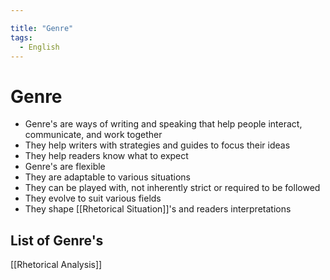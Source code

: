 ```yaml
---

title: "Genre"
tags:
  - English
---
```

# Genre
- Genre's are ways of writing and speaking that help people interact, communicate, and work together
- They help writers with strategies and guides to focus their ideas
- They help readers know what to expect
- Genre's are flexible
- They are adaptable to various situations
- They can be played with, not inherently strict or required to be followed
- They evolve to suit various fields
- They shape [[Rhetorical Situation]]'s and readers interpretations


## List of Genre's
[[Rhetorical Analysis]]